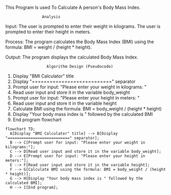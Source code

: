 This Program Is used To Calculate A person's Body Mass Index.

                    Analysis

Input:
The user is prompted to enter their weight in kilograms.
The user is prompted to enter their height in meters.

Process:
The program calculates the Body Mass Index (BMI) using the formula: BMI = weight / (height * height).

Output:
The program displays the calculated Body Mass Index.

                      Algorithm Design (Pseudocode)
1. Display "BMI Calculator" title
2. Display "===========================" separator
3. Prompt user for input: "Please enter your weight in kilograms: "
4. Read user input and store it in the variable body_weight
5. Prompt user for input: "Please enter your height in meters: "
6. Read user input and store it in the variable height
7. Calculate BMI using the formula: BMI = body_weight / (height * height)
8. Display "Your body mass index is " followed by the calculated BMI
9. End program
                     flowchart
```mermaid
flowchart TD;
  A[Display "BMI Calculator" title] --> B[Display "===========================" separator];
  B --> C[Prompt user for input: "Please enter your weight in kilograms:"];
  C --> D[Read user input and store it in the variable body_weight];
  D --> E[Prompt user for input: "Please enter your height in meters:"];
  E --> F[Read user input and store it in the variable height];
  F --> G[Calculate BMI using the formula: BMI = body_weight / (height * height)];
  G --> H[Display "Your body mass index is " followed by the calculated BMI];
  H --> I[End program];
```                     

